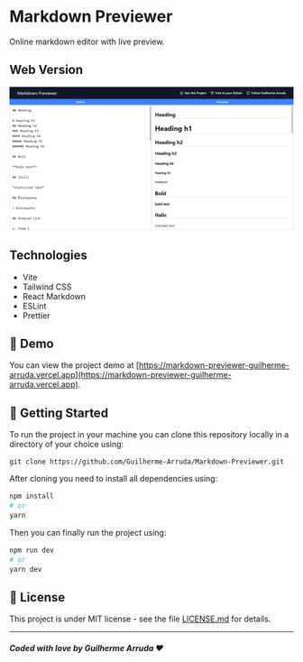 # Markdown Previewer

Online markdown editor with live preview.

## Web Version

<img src="public/screenshots/web_version.png" alt="Web Version"/>

## Technologies

- Vite
- Tailwind CSS
- React Markdown
- ESLint
- Prettier

## 🤖 Demo

You can view the project demo at [https://markdown-previewer-guilherme-arruda.vercel.app](https://markdown-previewer-guilherme-arruda.vercel.app).

## 🚀 Getting Started

To run the project in your machine you can clone this repository locally in a directory of your choice using:

```
git clone https://github.com/Guilherme-Arruda/Markdown-Previewer.git
```

After cloning you need to install all dependencies using:

```bash
npm install
# or
yarn
```

Then you can finally run the project using:

```bash
npm run dev
# or
yarn dev
```

## 📄 License

This project is under MIT license - see the file [LICENSE.md](https://github.com/Guilherme-Arruda/Markdown-Previewer/blob/master/LICENSE) for details.

---

##### Coded with love by Guilherme Arruda ♥️
